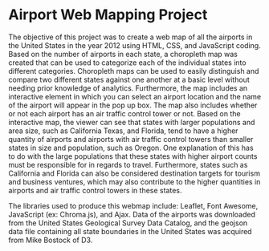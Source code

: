 # Airport Web Mapping Project 


The objective of this project was to create a web map of all the airports in the United States in the year 2012 using HTML, CSS, and JavaScript coding.
Based on the number of airports in each state, a choropleth map was created that can be used to categorize each of the individual states into different categories. 
Choropleth maps can be used to easily distinguish and compare two different states against one another at a basic level without needing prior knowledge of analytics.
Furthermore, the map includes an interactive element in which you can select an airport location and the name of the airport will appear in the pop up box. The map also includes whether or not each airport has an air traffic control tower or not. Based on the interactive map, the viewer can see that states with larger populations and area size, such as California Texas, and Florida, tend to have a higher quantity of airports and airports with air traffic control towers than smaller states in size and population, such as Oregon. One explanation of this has to do with the large populations that these states with higher airport counts must be responsible for in regards to travel. Furthermore, states such as California and Florida can also be considered destination targets for tourism and business ventures, which may also contribute to the higher quantities in airports and air traffic control towers in these states.

The libraries used to produce this webmap include: Leaflet, Font Awesome, JavaScript (ex: Chroma.js), and Ajax.
Data of the airports was downloaded from the United States Geological Survey Data Catalog, and the geojson data file containing all state boundaries in the United States was acquired from Mike Bostock of D3.
